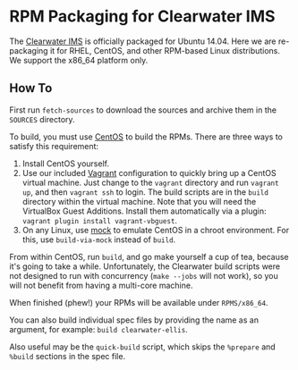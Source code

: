 RPM Packaging for Clearwater IMS
================================

The [Clearwater IMS](https://www.projectclearwater.org/) is officially packaged for Ubuntu 14.04.
Here we are re-packaging it for RHEL, CentOS, and other RPM-based Linux distributions. We support
the x86_64 platform only.


How To
------

First run `fetch-sources` to download the sources and archive them in the `SOURCES` directory.

To build, you must use [CentOS](https://www.centos.org/) to build the RPMs. There are three ways to
satisfy this requirement:

1. Install CentOS yourself.
2. Use our included [Vagrant](https://www.vagrantup.com/) configuration to quickly bring up a CentOS
   virtual machine. Just change to the `vagrant` directory and run `vagrant up`, and then `vagrant ssh` to
   login. The build scripts are in the `build` directory within the virtual machine. Note that you
   will need the VirtualBox Guest Additions. Install them automatically via a plugin:
   `vagrant plugin install vagrant-vbguest`.
3. On any Linux, use [mock](https://github.com/rpm-software-management/mock) to emulate CentOS in a
   chroot environment. For this, use `build-via-mock` instead of `build`.

From within CentOS, run `build`, and go make yourself a cup of tea, because it's going to take a
while. Unfortunately, the Clearwater build scripts were not designed to run with concurrency
(`make --jobs` will not work), so you will not benefit from having a multi-core machine.

When finished (phew!) your RPMs will be available under `RPMS/x86_64`.

You can also build individual spec files by providing the name as an argument, for example:
`build clearwater-ellis`.

Also useful may be the `quick-build` script, which skips the `%prepare` and `%build` sections in the spec
file.
